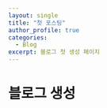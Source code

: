 ```yaml
---
layout: single
title: "첫 포스팅"
author_profile: true
categories:
  - Blog
excerpt: 블로그 첫 생성 페이지
---
```


# 블로그 생성

